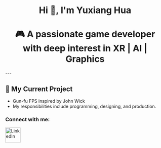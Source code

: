 <p align="center">
  <h1 align="center">Hi 👋, I'm Yuxiang Hua</h1>
</p>

<p align="center">
  <h1 align="center">🎮 A passionate game developer with deep interest in XR | AI | Graphics</h1>
</p>
---

## 🚀 My Current Project
- Gun-fu FPS inspired by John Wick
- My responsibilities include programming, designing, and production.
  
### Connect with me:
<p>
  <a href="https://www.linkedin.com/in/YOUR_LINKEDIN/" target="_blank">
    <img src="https://cdn.jsdelivr.net/gh/devicons/devicon/icons/linkedin/linkedin-original.svg" alt="LinkedIn" height="48"/>
  </a>
</p>
